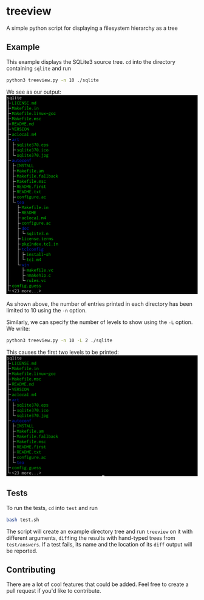 # treeview
A simple python script for displaying a filesystem hierarchy as a tree

## Example
This example displays the SQLite3 source tree.
`cd` into the directory containing `sqlite` and run

```bash
python3 treeview.py -n 10 ./sqlite
```

We see as our output:
![treeview_n_10](resources/example_1.png)

As shown above, the number of entries printed in each directory has been limited to 10 using the `-n` option.

Similarly, we can specify the number of levels to show using the `-L` option.
We write:

```bash
python3 treeview.py -n 10 -L 2 ./sqlite
```

This causes the first two levels to be printed:
![treeview_n_10_L_2](resources/example_2.png)

## Tests
To run the tests, `cd` into `test` and run 

```bash
bash test.sh
```

The script will create an example directory tree and run `treeview` on it with different arguments, `diff`ing the results with hand-typed trees from `test/answers`.
If a test fails, its name and the location of its `diff` output will be reported.

## Contributing
There are a lot of cool features that could be added.
Feel free to create a pull request if you'd like to contribute.
